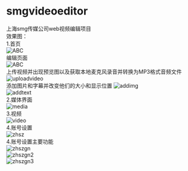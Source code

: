 # smgvideoeditor
上海smg传媒公司web视频编辑项目 <br>
效果图：<br>
1.首页<br>
![ABC](http://chuantu.biz/t5/18/1468737552x3738746535.png) <br>
编辑页面<br>
![ABC](http://chuantu.biz/t5/18/1468740774x3738746535.png) <br>
上传视频并出现预览图以及获取本地麦克风录音并转换为MP3格式音频文件 <br>
![uploadvideo](http://chuantu.biz/t5/18/1468740937x3738746535.png)<br>
添加图片和字幕并改变他们的大小和显示位置
![addimg](http://chuantu.biz/t5/18/1468741730x3738746535.png)<br>
![addtext](http://chuantu.biz/t5/18/1468741760x3738746535.png)<br>
2.媒体界面<br>
![media](http://chuantu.biz/t5/18/1468740225x3738746535.png) <br>
3.视频<br>
![video](http://chuantu.biz/t5/18/1468740369x3738746535.png) <br>
4.账号设置<br>
![zhsz](http://chuantu.biz/t5/18/1468740503x3738746535.png) <br>
4.账号设置主要功能 <br>
![zhszgn](http://chuantu.biz/t5/18/1468740569x3738746535.png)<br>
![zhszgn2](http://chuantu.biz/t5/18/1468740569x3738746535.png)<br>
![zhszgn3](http://chuantu.biz/t5/18/1468740623x3738746535.png)<br>


